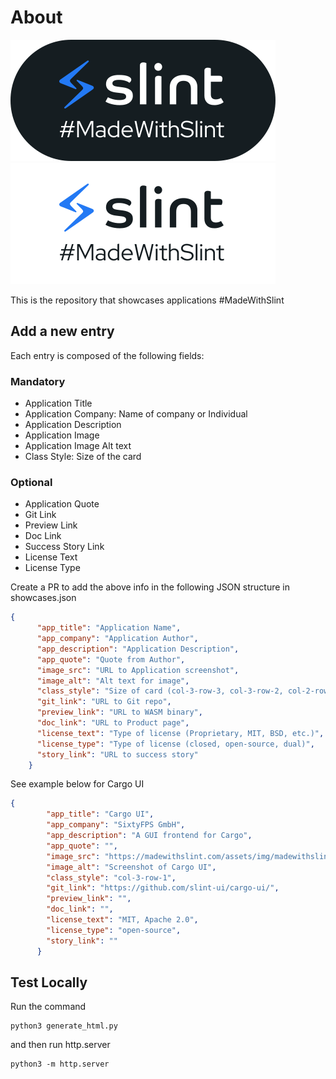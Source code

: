# About

![#MadeWithSlint](./assets/img/madewithslint-logo-light.svg#gh-light-mode-only)![#MadeWithSlint](./assets/img/madewithslint-logo-dark.svg#gh-dark-mode-only)

This is the repository that showcases applications #MadeWithSlint

## Add a new entry

Each entry is composed of the following fields:

### Mandatory

- Application Title
- Application Company: Name of company or Individual
- Application Description
- Application Image
- Application Image Alt text
- Class Style: Size of the card

### Optional

- Application Quote
- Git Link
- Preview Link
- Doc Link
- Success Story Link
- License Text
- License Type

Create a PR to add the above info in the following JSON structure in showcases.json

```json
{
      "app_title": "Application Name",
      "app_company": "Application Author",
      "app_description": "Application Description",
      "app_quote": "Quote from Author",
      "image_src": "URL to Application screenshot",
      "image_alt": "Alt text for image",
      "class_style": "Size of card (col-3-row-3, col-3-row-2, col-2-row-2, col-2-row-1, col-1-row-1)",
      "git_link": "URL to Git repo",
      "preview_link": "URL to WASM binary",
      "doc_link": "URL to Product page",
      "license_text": "Type of license (Proprietary, MIT, BSD, etc.)",
      "license_type": "Type of license (closed, open-source, dual)",
      "story_link": "URL to success story"
    }
```

See example below for Cargo UI

```json
{
        "app_title": "Cargo UI",
        "app_company": "SixtyFPS GmbH",
        "app_description": "A GUI frontend for Cargo",
        "app_quote": "",
        "image_src": "https://madewithslint.com/assets/img/madewithslint-cargoui.png",
        "image_alt": "Screenshot of Cargo UI",
        "class_style": "col-3-row-1",
        "git_link": "https://github.com/slint-ui/cargo-ui/",
        "preview_link": "",
        "doc_link": "",
        "license_text": "MIT, Apache 2.0",
        "license_type": "open-source",
        "story_link": ""
      }
```

## Test Locally

Run the command

```shell
python3 generate_html.py
```

and then run http.server

```shell
python3 -m http.server
```
